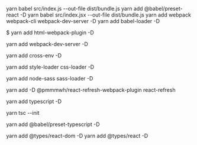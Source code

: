 yarn babel src/index.js --out-file dist/bundle.js 
yarn add @babel/preset-react -D
yarn babel src/index.jsx --out-file dist/bundle.js
yarn add webpack webpack-cli webpack-dev-server -D
yarn add babel-loader -D

$ yarn add html-webpack-plugin -D

yarn add webpack-dev-server -D

yarn add cross-env -D

yarn add style-loader css-loader -D

yarn add node-sass sass-loader  -D

yarn add -D @pmmmwh/react-refresh-webpack-plugin react-refresh

yarn add typescript -D

yarn tsc --init

yarn add @babel/preset-typescript -D

yarn add @types/react-dom -D
yarn add @types/react -D